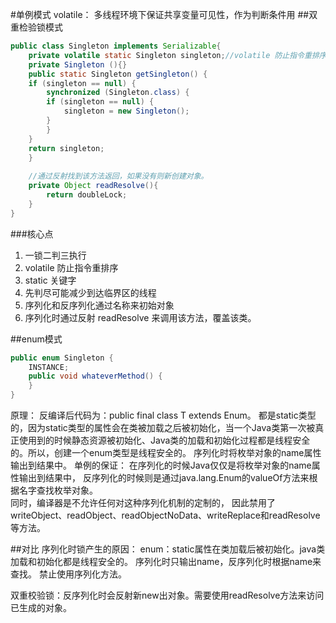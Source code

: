 #单例模式
volatile： 多线程环境下保证共享变量可见性，作为判断条件用
##双重检验锁模式
```java
public class Singleton implements Serializable{  
    private volatile static Singleton singleton;//volatile 防止指令重排序
    private Singleton (){}  
    public static Singleton getSingleton() {  
    if (singleton == null) {  
        synchronized (Singleton.class) {  
        if (singleton == null) {  
            singleton = new Singleton();  
        }  
        }  
    }  
    return singleton;  
    }  
    
    //通过反射找到该方法返回，如果没有则新创建对象。
    private Object readResolve(){
        return doubleLock;
    }
}  
```
###核心点
1. 一锁二判三执行
2. volatile 防止指令重排序
3. static 关键字
4. 先判尽可能减少到达临界区的线程
5. 序列化和反序列化通过名称来初始对象
6. 序列化时通过反射 readResolve 来调用该方法，覆盖该类。

##enum模式
```java
public enum Singleton {  
    INSTANCE;  
    public void whateverMethod() {  
    }  
}  
```
原理：
反编译后代码为：public final class T extends Enum。
都是static类型的，因为static类型的属性会在类被加载之后被初始化，当一个Java类第一次被真正使用到的时候静态资源被初始化、Java类的加载和初始化过程都是线程安全的。所以，创建一个enum类型是线程安全的。
序列化时将枚举对象的name属性输出到结果中。
单例的保证：
在序列化的时候Java仅仅是将枚举对象的name属性输出到结果中， 
反序列化的时候则是通过java.lang.Enum的valueOf方法来根据名字查找枚举对象。  
同时，编译器是不允许任何对这种序列化机制的定制的，
因此禁用了writeObject、readObject、readObjectNoData、writeReplace和readResolve等方法。


##对比
序列化时锁产生的原因：
enum：static属性在类加载后被初始化。java类加载和初始化都是线程安全的。
     序列化时只输出name，反序列化时根据name来查找。
     禁止使用序列化方法。
     
双重校验锁：反序列化时会反射新new出对象。需要使用readResolve方法来访问已生成的对象。

